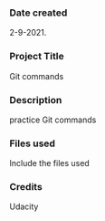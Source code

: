 ### Date created
2-9-2021.

### Project Title
Git commands

### Description
practice Git commands

### Files used
Include the files used

### Credits
Udacity

